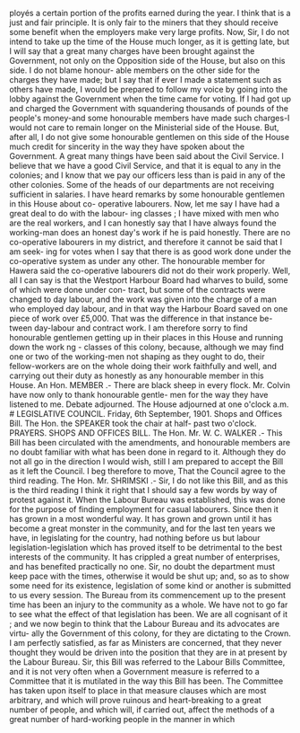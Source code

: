 ployés a certain portion of the profits earned during the year. I think that is a just and fair principle. It is only fair to the miners that they should receive some benefit when the employers make very large profits. Now, Sir, I do not intend to take up the time of the House much longer, as it is getting late, but I will say that a great many charges have been brought against the Government, not only on the Opposition side of the House, but also on this side. I do not blame honour- able members on the other side for the charges they have made; but I say that if ever I made a statement such as others have made, I would be prepared to follow my voice by going into the lobby against the Government when the time came for voting. If I had got up and charged the Government with squandering thousands of pounds of the people's money-and some honourable members have made such charges-I would not care to remain longer on the Ministerial side of the House. But, after all, I do not give some honourable gentlemen on this side of the House much credit for sincerity in the way they have spoken about the Government. A great many things have been said about the Civil Service. I believe that we have a good Civil Service, and that it is equal to any in the colonies; and I know that we pay our officers less than is paid in any of the other colonies. Some of the heads of our departments are not receiving sufficient in salaries. I have heard remarks by some honourable gentlemen in this House about co- operative labourers. Now, let me say I have had a great deal to do with the labour- ing classes ; I have mixed with men who are the real workers, and I can honestly say that I have always found the working-man does an honest day's work if he is paid honestly. There are no co-operative labourers in my district, and therefore it cannot be said that I am seek- ing for votes when I say that there is as good work done under the co-operative system as under any other. The honourable member for Hawera said the co-operative labourers did not do their work properly. Well, all I can say is that the Westport Harbour Board had wharves to build, some of which were done under con- tract, but some of the contracts were changed to day labour, and the work was given into the charge of a man who employed day labour, and in that way the Harbour Board saved on one piece of work over £5,000. That was the difference in that instance be- tween day-labour and contract work. I am therefore sorry to find honourable gentlemen getting up in their places in this House and running down the work ng - classes of this colony, because, although we may find one or two of the working-men not shaping as they ought to do, their fellow-workers are on the whole doing their work faithfully and well, and carrying out their duty as honestly as any honourable member in this House. An Hon. MEMBER .- There are black sheep in every flock. Mr. Colvin have now only to thank honourable gentle- men for the way they have listened to me. Debate adjourned. The House adjourned at one o'clock a.m. # LEGISLATIVE COUNCIL. Friday, 6th September, 1901. Shops and Offices Bill. The Hon. the SPEAKER took the chair at half- past two o'clock. PRAYERS. SHOPS AND OFFICES BILL. The Hon. Mr. W. C. WALKER .- This Bill has been circulated with the amendments, and honourable members are no doubt familiar with what has been done in regard to it. Although they do not all go in the direction I would wish, still I am prepared to accept the Bill as it left the Council. I beg therefore to move, That the Council agree to the third reading. The Hon. Mr. SHRIMSKI .- Sir, I do not like this Bill, and as this is the third reading I think it right that I should say a few words by way of protest against it. When the Labour Bureau was established, this was done for the purpose of finding employment for casual labourers. Since then it has grown in a most wonderful way. It has grown and grown until it has become a great monster in the community, and for the last ten years we have, in legislating for the country, had nothing before us but labour legislation-legislation which has proved itself to be detrimental to the best interests of the community. It has crippled a great number of enterprises, and has benefited practically no one. Sir, no doubt the department must keep pace with the times, otherwise it would be shut up; and, so as to show some need for its existence, legislation of some kind or another is submitted to us every session. The Bureau from its commencement up to the present time has been an injury to the community as a whole. We have not to go far to see what the effect of that legislation has been. We are all cognisant of it ; and we now begin to think that the Labour Bureau and its advocates are virtu- ally the Government of this colony, for they are dictating to the Crown. I am perfectly satisfied, as far as Ministers are concerned, that they never thought they would be driven into the position that they are in at present by the Labour Bureau. Sir, this Bill was referred to the Labour Bills Committee, and it is not very often when a Government measure is referred to a Committee that it is mutilated in the way this Bill has been. The Committee has taken upon itself to place in that measure clauses which are most arbitrary, and which will prove ruinous and heart-breaking to a great number of people, and which will, if carried out, affect the methods of a great number of hard-working people in the manner in which 